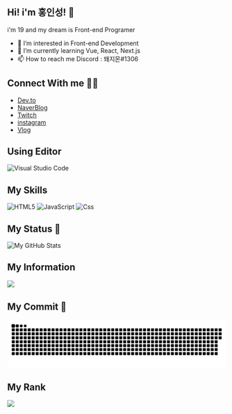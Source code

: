 ## Hi! i'm 홍인성! 👋

i'm 19 and my dream is Front-end Programer

-   👀 I’m interested in Front-end Development
-   🌱 I’m currently learning Vue, React, Next.js
-   📫 How to reach me Discord : 뙈지몬#1306

## Connect With me 🐱‍🏍

-   [Dev.to](https://dev.to/dlstjdghd)
-   [NaverBlog](https://blog.naver.com/backdev_hong)
-   [Twitch](https://twitch.tv/ghddls7799)
-   [instagram](https://www.instagram.com/ghddlstjd0704/)
-   [Vlog](https://velog.io/@fulldev_hong/)

## Using Editor
![Visual Studio Code](https://img.shields.io/badge/Visual%20Studio%20Code-0078d7.svg?style=for-the-badge&logo=visual-studio-code&logoColor=white)

## My Skills
![HTML5](https://img.shields.io/badge/html5-%23E34F26.svg?style=for-the-badge&logo=html5&logoColor=white) ![JavaScript](https://img.shields.io/badge/javascript-%23323330.svg?style=for-the-badge&logo=javascript&logoColor=%23F7DF1E) ![Css](https://img.shields.io/badge/css-1572B6?style=for-the-badge&logo=CSS3&logoColor=white)

## My Status 🎁

![My GitHub Stats](https://github-readme-stats.vercel.app/api/?username=BackdevHong&count_private=true&theme=react&showicons=true)

## My Information

<a href="https://programmers.co.kr/pr/ghddls0704">
  <img src="https://img.shields.io/badge/Programmers-000000?style=for-the-badge&logo=42&logoColor=white(https://programmers.co.kr/pr/gdsygrt557422_1290)"/>
</a>

## My Commit 🙌
![snake gif](https://github.com/BackdevHong/BackdevHong/blob/output/github-contribution-grid-snake.svg)

## My Rank
<a href="https://opgc.me/#/users/backdevhong" target="_blank"><img src="https://api.opgc.me/githubs/users/backdevhong/tag/?theme=basic" /></a>
<!---
dlstjdghd/dlstjdghd is a ✨ special ✨ repository because its `README.md` (this file) appears on your GitHub profile.
You can click the Preview link to take a look at your changes.
--->
